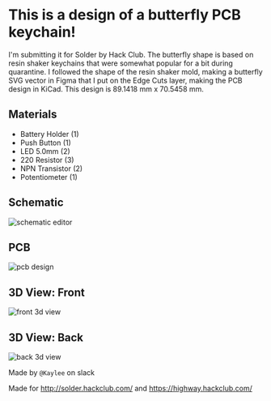 # This is a design of a butterfly PCB keychain!

I'm submitting it for Solder by Hack Club.
The butterfly shape is based on resin shaker keychains that were somewhat popular for a bit during quarantine. I followed the shape of the resin shaker mold, making a butterfly SVG vector in Figma that I put on the Edge Cuts layer, making the PCB design in KiCad. This design is 89.1418 mm x 70.5458 mm.

## Materials
- Battery Holder (1)
- Push Button (1)
- LED 5.0mm (2)
- 220 Resistor (3)
- NPN Transistor (2)
- Potentiometer (1)

## Schematic
![schematic editor]("schematic.png")

## PCB
![pcb design]("pcb_done_foreal.png")

## 3D View: Front
![front 3d view]("butterfly_front.png")

## 3D View: Back
![back 3d view]("butterfly_back.png")

Made by `@Kaylee` on slack

Made for http://solder.hackclub.com/ and https://highway.hackclub.com/
